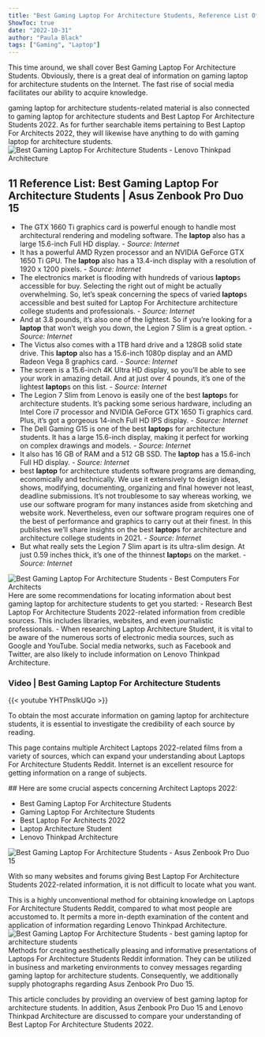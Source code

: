 ```yaml
---
title: "Best Gaming Laptop For Architecture Students, Reference List Of 11,"
ShowToc: true 
date: "2022-10-31"
author: "Paula Black" 
tags: ["Gaming", "Laptop"]
---
```


	
This time around, we shall cover Best Gaming Laptop For Architecture Students. Obviously, there is a great deal of information on gaming laptop for architecture students on the Internet. The fast rise of social media facilitates our ability to acquire knowledge.

gaming laptop for architecture students-related material is also connected to gaming laptop for architecture students and Best Laptop For Architecture Students 2022. As for further searchable items pertaining to Best Laptop For Architects 2022, they will likewise have anything to do with gaming laptop for architecture students.
<img loading="lazy" src="https://wallpapershome.com/images/wallpapers/firewatch-5120x2880-best-games-game-quest-horror-pc-ps4-9530.jpg" onerror="this.onerror=null;this.src='https://blogger.googleusercontent.com/img/a/AVvXsEhe7F7TRXHtjiKvHb5vS7DmnxvpHiDyoYyYvm1nHB3Qp2_w3BnM6A2eq4v7FYxCC9bfZt3a9vIMtAYEKUiaDQbHMg-ViyGmRIj39MLp0bGFfgfYw1Dc9q_H-T0wiTm3l0Uq42dETrN9eC8aGJ9_IORZsxST1AcLR7np1koOfcc7tnHa4S8Mwz_xD9d0=s16000';" alt="Best Gaming Laptop For Architecture Students - Lenovo Thinkpad Architecture" >

## 11 Reference List: Best Gaming Laptop For Architecture Students | Asus Zenbook Pro Duo 15
-   The GTX 1660 Ti graphics card is powerful enough to handle most architectural rendering and modeling software. The **laptop** also has a large 15.6-inch Full HD display. - <cite>Source: Internet</cite>
-   It has a powerful AMD Ryzen processor and an NVIDIA GeForce GTX 1650 Ti GPU. The **laptop** also has a 13.4-inch display with a resolution of 1920 x 1200 pixels. - <cite>Source: Internet</cite>
-   The electronics market is flooding with hundreds of various **laptop**s accessible for buy. Selecting the right out of might be actually overwhelming. So, let’s speak concerning the specs of varied **laptop**s accessible and best suited for Laptop For Architecture architecture college students and professionals. - <cite>Source: Internet</cite>
-   And at 3.8 pounds, it’s also one of the lightest. So if you’re looking for a **laptop** that won’t weigh you down, the Legion 7 Slim is a great option. - <cite>Source: Internet</cite>
-   The Victus also comes with a 1TB hard drive and a 128GB solid state drive. This **laptop** also has a 15.6-inch 1080p display and an AMD Radeon Vega 8 graphics card. - <cite>Source: Internet</cite>
-   The screen is a 15.6-inch 4K Ultra HD display, so you’ll be able to see your work in amazing detail. And at just over 4 pounds, it’s one of the lightest **laptop**s on this list. - <cite>Source: Internet</cite>
-   The Legion 7 Slim from Lenovo is easily one of the best **laptop**s for architecture students. It’s packing some serious hardware, including an Intel Core i7 processor and NVIDIA GeForce GTX 1650 Ti graphics card. Plus, it’s got a gorgeous 14-inch Full HD IPS display. - <cite>Source: Internet</cite>
-   The Dell Gaming G15 is one of the best **laptop**s for architecture students. It has a large 15.6-inch display, making it perfect for working on complex drawings and models. - <cite>Source: Internet</cite>
-   It also has 16 GB of RAM and a 512 GB SSD. The **laptop** has a 15.6-inch Full HD display. - <cite>Source: Internet</cite>
-   best **laptop** for architecture students software programs are demanding, economically and technically. We use it extensively to design ideas, shows, modifying, documenting, organizing and final however not least, deadline submissions. It’s not troublesome to say whereas working, we use our software program for many instances aside from sketching and website work. Nevertheless, even our software program requires one of the best of performance and graphics to carry out at their finest. In this publishes we’ll share insights on the best **laptop**s for architecture and architecture college students in 2021. - <cite>Source: Internet</cite>
-   But what really sets the Legion 7 Slim apart is its ultra-slim design. At just 0.59 inches thick, it’s one of the thinnest **laptop**s on the market. - <cite>Source: Internet</cite>


<img loading="lazy" src="https://i.pinimg.com/736x/c9/0e/72/c90e7263ce3b9e2ec4a95388e7d1e8b8.jpg" onerror="this.onerror=null;this.src='https://blogger.googleusercontent.com/img/a/AVvXsEhe7F7TRXHtjiKvHb5vS7DmnxvpHiDyoYyYvm1nHB3Qp2_w3BnM6A2eq4v7FYxCC9bfZt3a9vIMtAYEKUiaDQbHMg-ViyGmRIj39MLp0bGFfgfYw1Dc9q_H-T0wiTm3l0Uq42dETrN9eC8aGJ9_IORZsxST1AcLR7np1koOfcc7tnHa4S8Mwz_xD9d0=s16000';" alt="Best Gaming Laptop For Architecture Students - Best Computers For Architects" >
Here are some recommendations for locating information about best gaming laptop for architecture students to get you started:
- Research Best Laptop For Architecture Students 2022-related information from credible sources. This includes libraries, websites, and even journalistic professionals.
- When researching Laptop Architecture Student, it is vital to be aware of the numerous sorts of electronic media sources, such as Google and YouTube. Social media networks, such as Facebook and Twitter, are also likely to include information on Lenovo Thinkpad Architecture.

### Video | Best Gaming Laptop For Architecture Students
{{< youtube YHTPnslkUQo >}} 

To obtain the most accurate information on gaming laptop for architecture students, it is essential to investigate the credibility of each source by reading.

This page contains multiple Architect Laptops 2022-related films from a variety of sources, which can expand your understanding about Laptops For Architecture Students Reddit. Internet is an excellent resource for getting information on a range of subjects.
<script async="async" data-cfasync="false" src="//normallydemandedalter.com/fe63df3c5408708b15d8dc3d9b206b31/invoke.js"></script>
<div id="container-fe63df3c5408708b15d8dc3d9b206b31"></div>
## Here are some crucial aspects concerning Architect Laptops 2022:

- Best Gaming Laptop For Architecture Students
- Gaming Laptop For Architecture Students
- Best Laptop For Architects 2022
- Laptop Architecture Student
- Lenovo Thinkpad Architecture

 <img loading="lazy" src="https://www.hdwallback.net/wp-content/uploads/2017/12/best-desktop-wallpaper-full-screen-1920x1200-laptop-1280x1200.jpg" onerror="this.onerror=null;this.src='https://blogger.googleusercontent.com/img/a/AVvXsEhe7F7TRXHtjiKvHb5vS7DmnxvpHiDyoYyYvm1nHB3Qp2_w3BnM6A2eq4v7FYxCC9bfZt3a9vIMtAYEKUiaDQbHMg-ViyGmRIj39MLp0bGFfgfYw1Dc9q_H-T0wiTm3l0Uq42dETrN9eC8aGJ9_IORZsxST1AcLR7np1koOfcc7tnHa4S8Mwz_xD9d0=s16000';" alt="Best Gaming Laptop For Architecture Students - Asus Zenbook Pro Duo 15" >

With so many websites and forums giving Best Laptop For Architecture Students 2022-related information, it is not difficult to locate what you want.

This is a highly unconventional method for obtaining knowledge on Laptops For Architecture Students Reddit, compared to what most people are accustomed to. It permits a more in-depth examination of the content and application of information regarding Lenovo Thinkpad Architecture.
<img loading="lazy" src="https://icdn3.digitaltrends.com/image/best-family-tents-coleman-feat-640x0.jpg" onerror="this.onerror=null;this.src='https://blogger.googleusercontent.com/img/a/AVvXsEhe7F7TRXHtjiKvHb5vS7DmnxvpHiDyoYyYvm1nHB3Qp2_w3BnM6A2eq4v7FYxCC9bfZt3a9vIMtAYEKUiaDQbHMg-ViyGmRIj39MLp0bGFfgfYw1Dc9q_H-T0wiTm3l0Uq42dETrN9eC8aGJ9_IORZsxST1AcLR7np1koOfcc7tnHa4S8Mwz_xD9d0=s16000';" alt="Best Gaming Laptop For Architecture Students - best gaming laptop for architecture students" >
Methods for creating aesthetically pleasing and informative presentations of Laptops For Architecture Students Reddit information. They can be utilized in business and marketing environments to convey messages regarding gaming laptop for architecture students. Consequently, we additionally supply photographs regarding Asus Zenbook Pro Duo 15.

This article concludes by providing an overview of best gaming laptop for architecture students. In addition, Asus Zenbook Pro Duo 15 and Lenovo Thinkpad Architecture are discussed to compare your understanding of Best Laptop For Architecture Students 2022.
	
	

